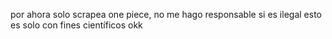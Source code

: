 por ahora solo scrapea one piece, no me hago responsable si es ilegal esto es solo con fines científicos okk
